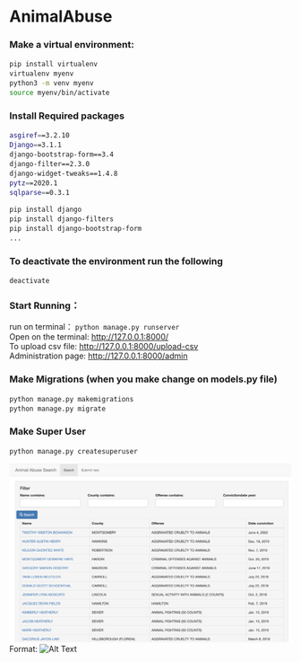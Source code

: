# AnimalAbuse

### Make a virtual environment:
```bash
pip install virtualenv
virtualenv myenv
python3 -m venv myenv
source myenv/bin/activate
```
### Install Required packages
```bash
asgiref==3.2.10
Django==3.1.1
django-bootstrap-form==3.4
django-filter==2.3.0
django-widget-tweaks==1.4.8
pytz==2020.1
sqlparse==0.3.1
```

```bash
pip install django
pip install django-filters
pip install django-bootstrap-form
...
```

### To deactivate the environment run the following
```bash
deactivate
```

### Start Running：
run on terminal： `python manage.py runserver` \
Open on the terminal: http://127.0.0.1:8000/ \
To upload csv file: http://127.0.0.1:8000/upload-csv \
Administration page: http://127.0.0.1:8000/admin 

### Make Migrations (when you make change on models.py file)
```bash
python manage.py makemigrations
python manage.py migrate
```

### Make Super User 
```bash
python manage.py createsuperuser
```


![GitHub Logo](/search_page.png)
Format: ![Alt Text](url)
